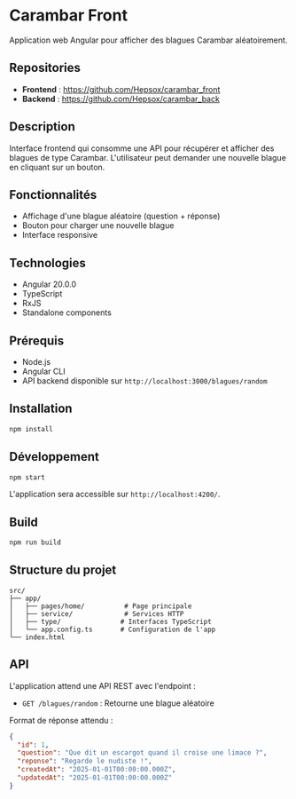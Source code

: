 # Carambar Front

Application web Angular pour afficher des blagues Carambar aléatoirement.

## Repositories

- **Frontend** : https://github.com/Hepsox/carambar_front
- **Backend** : https://github.com/Hepsox/carambar_back

## Description

Interface frontend qui consomme une API pour récupérer et afficher des blagues de type Carambar. L'utilisateur peut demander une nouvelle blague en cliquant sur un bouton.

## Fonctionnalités

- Affichage d'une blague aléatoire (question + réponse)
- Bouton pour charger une nouvelle blague
- Interface responsive

## Technologies

- Angular 20.0.0
- TypeScript
- RxJS
- Standalone components

## Prérequis

- Node.js
- Angular CLI
- API backend disponible sur `http://localhost:3000/blagues/random`

## Installation

```bash
npm install
```

## Développement

```bash
npm start
```

L'application sera accessible sur `http://localhost:4200/`.

## Build

```bash
npm run build
```



## Structure du projet

```
src/
├── app/
│   ├── pages/home/          # Page principale
│   ├── service/             # Services HTTP
│   ├── type/               # Interfaces TypeScript
│   └── app.config.ts       # Configuration de l'app
└── index.html
```

## API

L'application attend une API REST avec l'endpoint :
- `GET /blagues/random` : Retourne une blague aléatoire

Format de réponse attendu :
```json
{
  "id": 1,
  "question": "Que dit un escargot quand il croise une limace ?",
  "reponse": "Regarde le nudiste !",
  "createdAt": "2025-01-01T00:00:00.000Z",
  "updatedAt": "2025-01-01T00:00:00.000Z"
}
```
